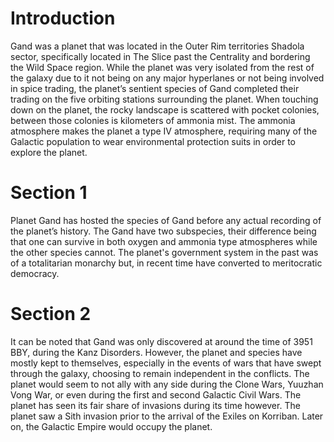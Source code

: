 # Introduction

Gand was a planet that was located in the Outer Rim territories Shadola sector, specifically located in The Slice past the Centrality and bordering the Wild Space region.
While the planet was very isolated from the rest of the galaxy due to it not being on any major hyperlanes or not being involved in spice trading, the planet’s sentient species of Gand completed their trading on the five orbiting stations surrounding the planet.
When touching down on the planet,  the rocky landscape is scattered with pocket colonies, between those colonies is kilometers of ammonia mist.
The ammonia atmosphere makes the planet a type IV atmosphere, requiring many of the Galactic population to wear environmental protection suits in order to explore the planet.

# Section 1

Planet Gand has hosted the species of Gand before any actual recording of the planet’s history.
The Gand have two subspecies, their difference being that one can survive in both oxygen and ammonia type atmospheres while the other species cannot.
The planet's government system in the past was of a totalitarian monarchy but, in recent time have converted to meritocratic democracy.

# Section 2

It can be noted that Gand was only discovered at around the time of 3951 BBY, during the Kanz Disorders.
However, the planet and species have mostly kept to themselves, especially in the events of wars that have swept through the galaxy, choosing to remain independent in the conflicts.
The planet would seem to not ally with any side during the Clone Wars, Yuuzhan Vong War, or even during the first and second Galactic Civil Wars.
The planet has seen its fair share of invasions during its time however.
The planet saw a Sith invasion prior to the arrival of the Exiles on Korriban.
Later on, the Galactic Empire would occupy the planet.
